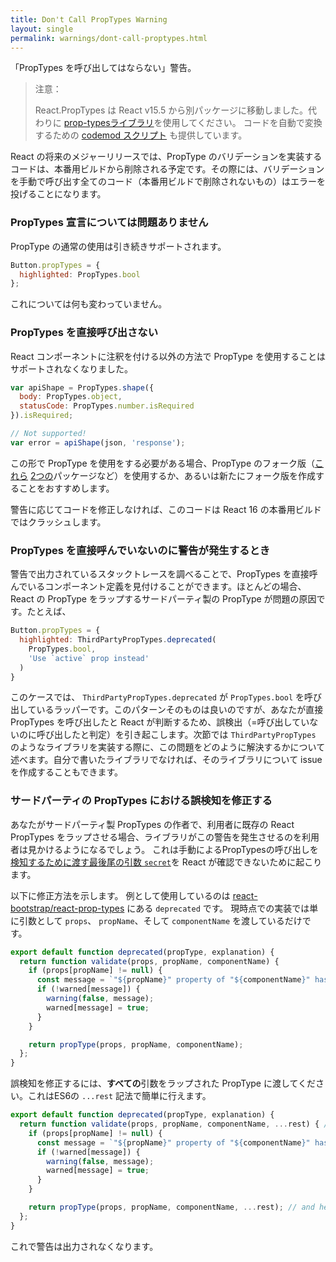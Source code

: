 ```yaml
---
title: Don't Call PropTypes Warning
layout: single
permalink: warnings/dont-call-proptypes.html
---
```

「PropTypes を呼び出してはならない」警告。

> 注意：
>
> React.PropTypes は React v15.5 から別パッケージに移動しました。代わりに [prop-typesライブラリ](https://www.npmjs.com/package/prop-types)を使用してください。
> コードを自動で変換するための [codemod スクリプト](/blog/2017/04/07/react-v15.5.0.html#migrating-from-react.proptypes) も提供しています。

React の将来のメジャーリリースでは、PropType のバリデーションを実装するコードは、本番用ビルドから削除される予定です。その際には、バリデーションを手動で呼び出す全てのコード（本番用ビルドで削除されないもの）はエラーを投げることになります。

### PropTypes 宣言については問題ありません

PropType の通常の使用は引き続きサポートされます。

```javascript
Button.propTypes = {
  highlighted: PropTypes.bool
};
```

これについては何も変わっていません。

### PropTypes を直接呼び出さない

React コンポーネントに注釈を付ける以外の方法で PropType を使用することはサポートされなくなりました。

```javascript
var apiShape = PropTypes.shape({
  body: PropTypes.object,
  statusCode: PropTypes.number.isRequired
}).isRequired;

// Not supported!
var error = apiShape(json, 'response');
```

この形で PropType を使用をする必要がある場合、PropType のフォーク版（[これら](https://github.com/aackerman/PropTypes) [2つの](https://github.com/developit/proptypes)パッケージなど）を使用するか、あるいは新たにフォーク版を作成することをおすすめします。

警告に応じてコードを修正しなければ、このコードは React 16 の本番用ビルドではクラッシュします。

### PropTypes を直接呼んでいないのに警告が発生するとき

警告で出力されているスタックトレースを調べることで、PropTypes を直接呼んでいるコンポーネント定義を見付けることができます。ほとんどの場合、React の PropType をラップするサードパーティ製の PropType が問題の原因です。たとえば、

```js
Button.propTypes = {
  highlighted: ThirdPartyPropTypes.deprecated(
    PropTypes.bool,
    'Use `active` prop instead'
  )
}
```

このケースでは、 `ThirdPartyPropTypes.deprecated` が `PropTypes.bool` を呼び出しているラッパーです。このパターンそのものは良いのですが、あなたが直接 PropTypes を呼び出したと React が判断するため、誤検出（=呼び出していないのに呼び出したと判定）を引き起こします。次節では `ThirdPartyPropTypes` のようなライブラリを実装する際に、この問題をどのように解決するかについて述べます。自分で書いたライブラリでなければ、そのライブラリについて issue を作成することもできます。

### サードパーティの PropTypes における誤検知を修正する

あなたがサードパーティ製 PropTypes の作者で、利用者に既存の React PropTypes をラップさせる場合、ライブラリがこの警告を発生させるのを利用者は見かけるようになるでしょう。
これは手動によるPropTypesの呼び出しを[検知するために渡す最後尾の引数 `secret`](https://github.com/facebook/react/pull/7132)を React が確認できないために起こります。

以下に修正方法を示します。
例として使用しているのは [react-bootstrap/react-prop-types](https://github.com/react-bootstrap/react-prop-types/blob/0d1cd3a49a93e513325e3258b28a82ce7d38e690/src/deprecated.js) にある `deprecated` です。
現時点での実装では単に引数として `props`、 `propName`、そして `componentName` を渡しているだけです。

```javascript
export default function deprecated(propType, explanation) {
  return function validate(props, propName, componentName) {
    if (props[propName] != null) {
      const message = `"${propName}" property of "${componentName}" has been deprecated.\n${explanation}`;
      if (!warned[message]) {
        warning(false, message);
        warned[message] = true;
      }
    }

    return propType(props, propName, componentName);
  };
}
```

誤検知を修正するには、**すべての**引数をラップされた PropType に渡してください。これはES6の `...rest` 記法で簡単に行えます。

```javascript
export default function deprecated(propType, explanation) {
  return function validate(props, propName, componentName, ...rest) { // Note ...rest here
    if (props[propName] != null) {
      const message = `"${propName}" property of "${componentName}" has been deprecated.\n${explanation}`;
      if (!warned[message]) {
        warning(false, message);
        warned[message] = true;
      }
    }

    return propType(props, propName, componentName, ...rest); // and here
  };
}
```

これで警告は出力されなくなります。
